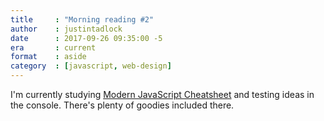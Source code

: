 ```yaml
---
title     : "Morning reading #2"
author    : justintadlock
date      : 2017-09-26 09:35:00 -5
era       : current
format    : aside
category  : [javascript, web-design]
---
```


I'm currently studying [Modern JavaScript Cheatsheet](https://mbeaudru.github.io/modern-js-cheatsheet/) and testing ideas in the console.  There's plenty of goodies included there.
